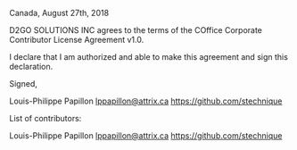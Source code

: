 Canada, August 27th, 2018

D2GO SOLUTIONS INC agrees to the terms of the COffice Corporate Contributor License
Agreement v1.0.

I declare that I am authorized and able to make this agreement and sign this
declaration.

Signed,

Louis-Philippe Papillon lppapillon@attrix.ca https://github.com/stechnique

List of contributors:

Louis-Philippe Papillon lppapillon@attrix.ca https://github.com/stechnique
